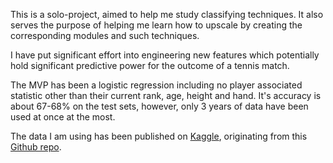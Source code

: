 This is a solo-project, aimed to help me study classifying techniques. It also serves the
purpose of helping me learn how to upscale by creating the corresponding modules
and such techniques.

I have put significant effort into engineering new features which potentially hold
significant predictive power for the outcome of a tennis match.

The MVP has been a logistic regression including no player associated statistic
other than their current rank, age, height and hand. It's accuracy is about 67-68%
on the test sets, however, only 3 years of data have been used at once at the most.

The data I am using has been published on [Kaggle](https://www.kaggle.com/datasets/guillemservera/tennis),
originating from this [Github repo](https://github.com/JeffSackmann/tennis_atp).

